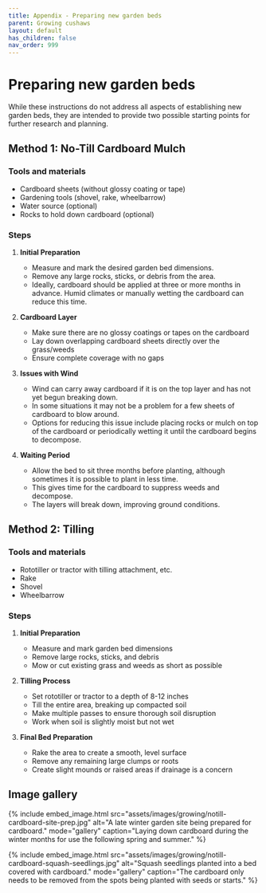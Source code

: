 ```yaml
---
title: Appendix - Preparing new garden beds
parent: Growing cushaws
layout: default
has_children: false
nav_order: 999
---
```


# Preparing new garden beds
While these instructions do not address all aspects of establishing new garden beds, they are intended to provide two possible starting points for further research and planning.

## Method 1: No-Till Cardboard Mulch

### Tools and materials
- Cardboard sheets (without glossy coating or tape)
- Gardening tools (shovel, rake, wheelbarrow)
- Water source (optional)
- Rocks to hold down cardboard (optional)

### Steps
1. **Initial Preparation**
   - Measure and mark the desired garden bed dimensions.
   - Remove any large rocks, sticks, or debris from the area.
   - Ideally, cardboard should be applied at three or more months in advance. Humid climates or manually wetting the cardboard can reduce this time.

2. **Cardboard Layer**
   - Make sure there are no glossy coatings or tapes on the cardboard
   - Lay down overlapping cardboard sheets directly over the grass/weeds
   - Ensure complete coverage with no gaps

3. **Issues with Wind**
   - Wind can carry away cardboard if it is on the top layer and has not yet begun breaking down.
   - In some situations it may not be a problem for a few sheets of cardboard to blow around.
   - Options for reducing this issue include placing rocks or mulch on top of the cardboard or periodically wetting it until the cardboard begins to decompose.

5. **Waiting Period**
   - Allow the bed to sit three months before planting, although sometimes it is possible to plant in less time.
   - This gives time for the cardboard to suppress weeds and decompose.
   - The layers will break down, improving ground conditions.

## Method 2: Tilling

### Tools and materials
- Rototiller or tractor with tilling attachment, etc.
- Rake
- Shovel
- Wheelbarrow

### Steps
1. **Initial Preparation**
   - Measure and mark garden bed dimensions
   - Remove large rocks, sticks, and debris
   - Mow or cut existing grass and weeds as short as possible

3. **Tilling Process**
   - Set rototiller or tractor to a depth of 8-12 inches
   - Till the entire area, breaking up compacted soil
   - Make multiple passes to ensure thorough soil disruption
   - Work when soil is slightly moist but not wet

4. **Final Bed Preparation**
   - Rake the area to create a smooth, level surface
   - Remove any remaining large clumps or roots
   - Create slight mounds or raised areas if drainage is a concern

## Image gallery

{% include embed_image.html
    src="assets/images/growing/notill-cardboard-site-prep.jpg"
    alt="A late winter garden site being prepared for cardboard."
    mode="gallery"
    caption="Laying down cardboard during the winter months for use the following spring and summer."
%}

{% include embed_image.html
    src="assets/images/growing/notill-cardboard-squash-seedlings.jpg"
    alt="Squash seedlings planted into a bed covered with cardboard."
    mode="gallery"
    caption="The cardboard only needs to be removed from the spots being planted with seeds or starts."
%}